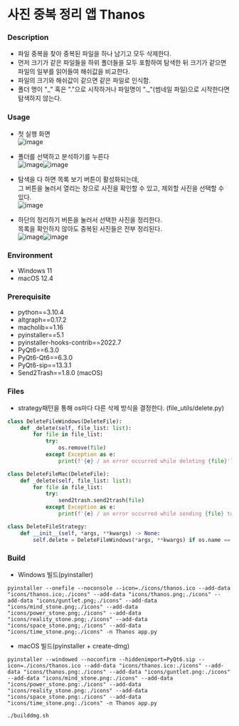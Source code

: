 # 사진 중복 정리 앱 Thanos

### Description
* 파일 중복을 찾아 중복된 파일을 하나 남기고 모두 삭제한다.
* 먼저 크기가 같은 파일들을 하위 폴더들을 모두 포함하여 탐색한 뒤 크기가 같으면 파일의 일부를 읽어들여 해쉬값을 비교한다.
* 파일의 크기와 해쉬값이 같으면 같은 파일로 인식함.
* 폴더 명이 "\_" 혹은 "."으로 시작하거나 파일명이 "._"(썸네일 파일)으로 시작한다면 탐색하지 않는다.

### Usage
* 첫 실행 화면\
![image](https://user-images.githubusercontent.com/87699755/175552995-9641d8fc-22a1-4287-a2c2-ccc8ca86efb5.png)

* 폴더를 선택하고 분석하기를 누른다\
![image](https://user-images.githubusercontent.com/87699755/175554294-537e80f6-9e32-48aa-8edf-dd1eeb7e3588.png)![image](https://user-images.githubusercontent.com/87699755/175556261-5e74ca4c-984e-4b60-b086-7234416730c8.png)

* 탐색을 다 하면 목록 보기 버튼이 활성화되는데, \
그 버튼을 눌러서 열리는 창으로 사진을 확인할 수 있고, 제외할 사진을 선택할 수 있다. \
![image](https://user-images.githubusercontent.com/87699755/175554954-91cd7964-e977-4c6b-a414-248f7586c403.png)

* 하단의 정리하기 버튼을 눌러서 선택한 사진을 정리한다. \
목록을 확인하지 않아도 중복된 사진들은 전부 정리된다. \
![image](https://user-images.githubusercontent.com/87699755/175555771-71d27c24-80f5-40cb-bac1-0339c8c9b8c5.png)![image](https://user-images.githubusercontent.com/87699755/175556576-5bae0172-713b-43af-bbeb-d3f7cd13521e.png)


### Environment
* Windows 11 
* macOS 12.4

### Prerequisite
* python==3.10.4
* altgraph==0.17.2
* macholib==1.16
* pyinstaller==5.1
* pyinstaller-hooks-contrib==2022.7
* PyQt6==6.3.0
* PyQt6-Qt6==6.3.0
* PyQt6-sip==13.3.1
* Send2Trash==1.8.0 (macOS)

### Files
* strategy패턴을 통해 os마다 다른 삭제 방식을 결정한다. (file_utils/delete.py)
```python
class DeleteFileWindows(DeleteFile):
    def _delete(self, file_list: list):
        for file in file_list:
            try:
                os.remove(file)
            except Exception as e:
                print(f'{e} / an error occurred while deleting {file}')

class DeleteFileMac(DeleteFile):
    def _delete(self, file_list: list):
        for file in file_list:
            try:
                send2trash.send2trash(file)
            except Exception as e:
                print(f'{e} / an error occurred while sending {file} to trash')

class DeleteFileStrategy:
    def __init__(self, *args, **kwargs) -> None:
        self.delete = DeleteFileWindows(*args, **kwargs) if os.name == 'nt' else DeleteFileMac(*args, **kwargs)
```

### Build

* Windows 빌드(pyinstaller)
```
pyinstaller --onefile --noconsole --icon=./icons/thanos.ico --add-data "icons/thanos.ico;./icons" --add-data "icons/thanos.png;./icons" --add-data "icons/guntlet.png;./icons" --add-data "icons/mind_stone.png;./icons" --add-data "icons/power_stone.png;./icons" --add-data "icons/reality_stone.png;./icons" --add-data "icons/space_stone.png;./icons" --add-data "icons/time_stone.png;./icons" -n Thanos app.py
```

* macOS 빌드(pyinstaller + create-dmg)
```
pyinstaller --windowed --noconfirm --hiddenimport=PyQt6.sip --icon=./icons/thanos.ico --add-data "icons/thanos.ico:./icons" --add-data "icons/thanos.png:./icons" --add-data "icons/guntlet.png:./icons" --add-data "icons/mind_stone.png:./icons" --add-data "icons/power_stone.png:./icons" --add-data "icons/reality_stone.png:./icons" --add-data "icons/space_stone.png:./icons" --add-data "icons/time_stone.png:./icons" -n Thanos app.py 

./builddmg.sh
```
